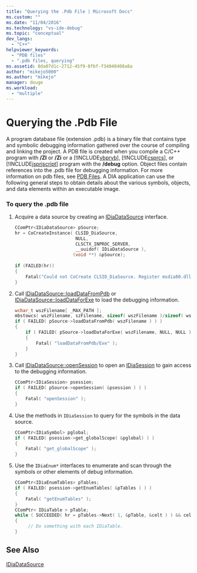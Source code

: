 ```yaml
---
title: "Querying the .Pdb File | Microsoft Docs"
ms.custom: ""
ms.date: "11/04/2016"
ms.technology: "vs-ide-debug"
ms.topic: "conceptual"
dev_langs: 
  - "C++"
helpviewer_keywords: 
  - "PDB files"
  - ".pdb files, querying"
ms.assetid: 8da07d1c-2712-45f9-8fbf-f34040408a8a
author: "mikejo5000"
ms.author: "mikejo"
manager: douge
ms.workload: 
  - "multiple"
---
```

# Querying the .Pdb File
A program database file (extension .pdb) is a binary file that contains type and symbolic debugging information gathered over the course of compiling and linking the project. A PDB file is created when you compile a C/C++ program with **/ZI** or **/Zi** or a [!INCLUDE[vbprvb](../../code-quality/includes/vbprvb_md.md)], [!INCLUDE[csprcs](../../data-tools/includes/csprcs_md.md)], or [!INCLUDE[jsprjscript](../../debugger/debug-interface-access/includes/jsprjscript_md.md)] program with the **/debug** option. Object files contain references into the .pdb file for debugging information. For more information on pdb files, see [PDB Files](http://msdn.microsoft.com/en-us/1761c84e-8c2c-4632-9649-b5f99964ed3f). A DIA application can use the following general steps to obtain details about the various symbols, objects, and data elements within an executable image.  
  
### To query the .pdb file  
  
1.  Acquire a data source by creating an [IDiaDataSource](../../debugger/debug-interface-access/idiadatasource.md) interface.  
  
    ```C++  
    CComPtr<IDiaDataSource> pSource;  
    hr = CoCreateInstance( CLSID_DiaSource,  
                           NULL,  
                           CLSCTX_INPROC_SERVER,  
                           __uuidof( IDiaDataSource ),  
                          (void **) &pSource);  
  
    if (FAILED(hr))  
    {  
        Fatal("Could not CoCreate CLSID_DiaSource. Register msdia80.dll." );  
    }  
    ```  
  
2.  Call [IDiaDataSource::loadDataFromPdb](../../debugger/debug-interface-access/idiadatasource-loaddatafrompdb.md) or [IDiaDataSource::loadDataForExe](../../debugger/debug-interface-access/idiadatasource-loaddataforexe.md) to load the debugging information.  
  
    ```C++  
    wchar_t wszFilename[ _MAX_PATH ];  
    mbstowcs( wszFilename, szFilename, sizeof( wszFilename )/sizeof( wszFilename[0] ) );  
    if ( FAILED( pSource->loadDataFromPdb( wszFilename ) ) )  
    {  
        if ( FAILED( pSource->loadDataForExe( wszFilename, NULL, NULL ) ) )  
        {  
            Fatal( "loadDataFromPdb/Exe" );  
        }  
    }  
    ```  
  
3.  Call [IDiaDataSource::openSession](../../debugger/debug-interface-access/idiadatasource-opensession.md) to open an [IDiaSession](../../debugger/debug-interface-access/idiasession.md) to gain access to the debugging information.  
  
    ```C++  
    CComPtr<IDiaSession> psession;  
    if ( FAILED( pSource->openSession( &psession ) ) )   
    {  
        Fatal( "openSession" );  
    }  
    ```  
  
4.  Use the methods in `IDiaSession` to query for the symbols in the data source.  
  
    ```C++  
    CComPtr<IDiaSymbol> pglobal;  
    if ( FAILED( psession->get_globalScope( &pglobal) ) )  
    {  
        Fatal( "get_globalScope" );  
    }  
    ```  
  
5.  Use the `IDiaEnum*` interfaces to enumerate and scan through the symbols or other elements of debug information.  
  
    ```C++  
    CComPtr<IDiaEnumTables> pTables;  
    if ( FAILED( psession->getEnumTables( &pTables ) ) )  
    {  
        Fatal( "getEnumTables" );  
    }  
    CComPtr< IDiaTable > pTable;  
    while ( SUCCEEDED( hr = pTables->Next( 1, &pTable, &celt ) ) && celt == 1 )  
    {  
         // Do something with each IDiaTable.  
    }  
    ```  
  
## See Also  
 [IDiaDataSource](../../debugger/debug-interface-access/idiadatasource.md)